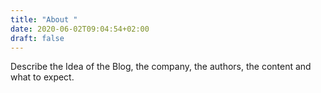 ```yaml
---
title: "About "
date: 2020-06-02T09:04:54+02:00
draft: false
---
```



Describe the Idea of the Blog, the company, the authors, the content and what to expect.